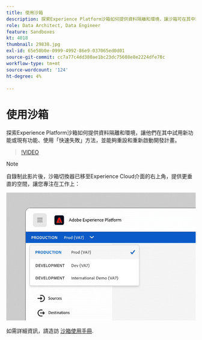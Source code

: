 ```yaml
---
title: 使用沙箱
description: 探索Experience Platform沙箱如何提供資料隔離和環境，讓沙箱可在其中試用新功能或現有功能、使用「失敗快速」方法，以及重設和重新啟動開發計畫。
role: Data Architect, Data Engineer
feature: Sandboxes
kt: 4018
thumbnail: 29838.jpg
exl-id: 65e50b0e-0999-4992-86e9-037065ed0d01
source-git-commit: cc7a77c4dd380ae1bc23dc75608e8e2224dfe78c
workflow-type: tm+mt
source-wordcount: '124'
ht-degree: 4%

---
```


# 使用沙箱

探索Experience Platform沙箱如何提供資料隔離和環境，讓他們在其中試用新功能或現有功能、使用「快速失敗」方法，並能夠重設和重新啟動開發計畫。

>[!VIDEO](https://video.tv.adobe.com/v/29838/?quality=12&learn=on)

>[!NOTE]
>
>自錄制此影片後，沙箱切換器已移至Experience Cloud介面的右上角，提供更垂直的空間，讓您專注在工作上：
>
> ![沙箱切換器重新定位](../assets/sandbox-switcher.gif)

如需詳細資訊，請造訪 [沙箱使用手冊](https://experienceleague.adobe.com/docs/experience-platform/sandbox/home.html?lang=zh-Hant).
